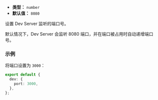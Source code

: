 - **类型：** `number`
- **默认值：** `8080`

设置 Dev Server 监听的端口号。

默认情况下，Dev Server 会监听 8080 端口，并在端口被占用时自动递增端口号。

### 示例

将端口设置为 `3000`：

```ts
export default {
  dev: {
    port: 3000,
  },
};
```
